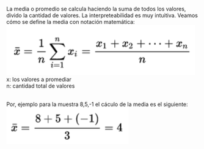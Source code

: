 La media o promedio se calcula haciendo la suma de todos los valores, divido la cantidad de valores. La interpreteabilidad es muy intuitiva. Veamos cómo se define la media con notación matemática:<br>
<img src="https://raw.githubusercontent.com/dh-mumuki/mumuki-guia-text-estadistica-1-estadistica-descriptiva/master/assets/media_1541002149598.png" alt="Media" width="auto" height="auto">
<br>
x: los valores a promediar<br>
n: cantidad total de valores

<br>
Por, ejemplo para la muestra 8,5,-1 el cáculo de la media es el siguiente:<br>
<img src="https://raw.githubusercontent.com/dh-mumuki/mumuki-guia-text-estadistica-1-estadistica-descriptiva/master/assets/media_ejemplo_1541002469397.png" alt="media_ejemplo" width="auto" height="auto" display="block" margin-left="auto" margin-right="auto">